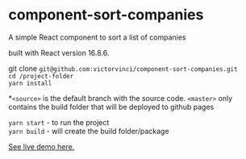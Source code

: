 # component-sort-companies
A simple React component to sort a list of companies

built with React version 16.8.6.

git clone `git@github.com:victorvinci/component-sort-companies.git`<br>
`cd /project-folder` <br>
`yarn install`

*`<source>` is the default branch with the source code. `<master>` only contains the build folder that will be deployed to github pages

`yarn start` - to run the project <br>
`yarn build` - will create the build folder/package

[See live demo here.](https://victorvinci.github.io/component-sort-companies/)